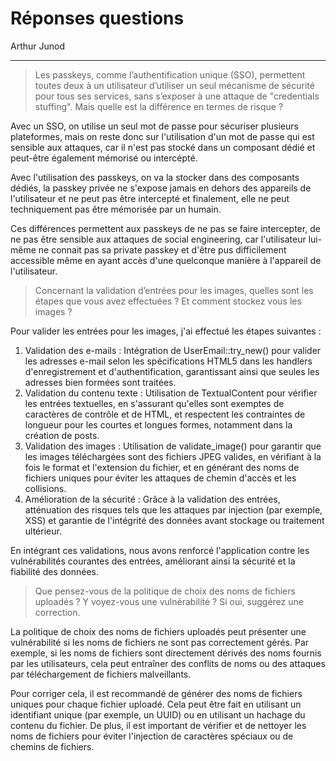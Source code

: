# Réponses questions
Arthur Junod

---
> Les passkeys, comme l’authentification unique (SSO), permettent toutes deux à un utilisateur d’utiliser un seul mécanisme de sécurité pour tous ses services, sans s’exposer à une attaque de "credentials stuffing". Mais quelle est la différence en termes de risque ?

Avec un SSO, on utilise un seul mot de passe pour sécuriser plusieurs plateformes, mais on reste donc sur l'utilisation d'un mot de passe qui est sensible aux attaques, car il n'est pas stocké dans un composant dédié et peut-être également mémorisé ou intercépté.

Avec l'utilisation des passkeys, on va la stocker dans des composants dédiés, la passkey privée ne s'expose jamais en dehors des appareils de l'utilisateur et ne peut pas être intercepté et finalement, elle ne peut techniquement pas être mémorisée par un humain.

Ces différences permettent aux passkeys de ne pas se faire intercepter, de ne pas être sensible aux attaques de social engineering, car l'utilisateur lui-même ne connait pas sa private passkey et d'être pus difficilement accessible même en ayant accès d'une quelconque manière à l'appareil de l'utilisateur.

> Concernant la validation d’entrées pour les images, quelles sont les étapes que vous avez effectuées ? Et comment stockez vous les images ?

Pour valider les entrées pour les images, j'ai effectué les étapes suivantes :
1. Validation des e-mails : Intégration de UserEmail::try_new() pour valider les adresses e-mail selon les spécifications HTML5 dans les handlers d'enregistrement et d'authentification, garantissant ainsi que seules les adresses bien formées sont traitées.
2. Validation du contenu texte : Utilisation de TextualContent pour vérifier les entrées textuelles, en s'assurant qu'elles sont exemptes de caractères de contrôle et de HTML, et respectent les contraintes de longueur pour les courtes et longues formes, notamment dans la création de posts.
3. Validation des images : Utilisation de validate_image() pour garantir que les images téléchargées sont des fichiers JPEG valides, en vérifiant à la fois le format et l'extension du fichier, et en générant des noms de fichiers uniques pour éviter les attaques de chemin d'accès et les collisions.
4. Amélioration de la sécurité : Grâce à la validation des entrées, atténuation des risques tels que les attaques par injection (par exemple, XSS) et garantie de l'intégrité des données avant stockage ou traitement ultérieur.

En intégrant ces validations, nous avons renforcé l'application contre les vulnérabilités courantes des entrées, améliorant ainsi la sécurité et la fiabilité des données.

> Que pensez-vous de la politique de choix des noms de fichiers uploadés ? Y voyez-vous une vulnérabilité ? Si oui, suggérez une correction.

La politique de choix des noms de fichiers uploadés peut présenter une vulnérabilité si les noms de fichiers ne sont pas correctement gérés. Par exemple, si les noms de fichiers sont directement dérivés des noms fournis par les utilisateurs, cela peut entraîner des conflits de noms ou des attaques par téléchargement de fichiers malveillants.

Pour corriger cela, il est recommandé de générer des noms de fichiers uniques pour chaque fichier uploadé. Cela peut être fait en utilisant un identifiant unique (par exemple, un UUID) ou en utilisant un hachage du contenu du fichier. De plus, il est important de vérifier et de nettoyer les noms de fichiers pour éviter l'injection de caractères spéciaux ou de chemins de fichiers.
 
